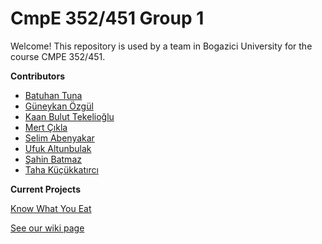 # CmpE 352/451 Group 1
Welcome!
This repository is used by a team in Bogazici University for the course CMPE 352/451. 

**Contributors**
* [Batuhan Tuna](Batuhan-TUNA)
* [Güneykan Özgül](Güneykan-ÖZGÜL)
* [Kaan Bulut Tekelioğlu](Kaan-Bulut-TEKELİOĞLU)
* [Mert Çıkla](Mert-ÇIKLA)
* [Selim Abenyakar](Selim-ABENYAKAR)
* [Ufuk Altunbulak](Ufuk-ALTUNBULAK)
* [Şahin Batmaz](Şahin-BATMAZ)
* [Taha Küçükkatırcı](Taha-Küçükkatırcı)

**Current Projects**

[Know What You Eat](https://github.com/bounswe/bounswe2016group1/wiki)

[See our wiki page](https://github.com/bounswe/bounswe2016group1/wiki)
